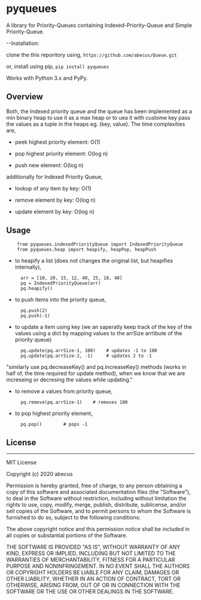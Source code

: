 pyqueues
=================================

A library for Priority-Queues containing Indexed-Priority-Queue and Simple Priority-Queue.

--Installation:

clone the this reporitory using,
`https://github.com/abecus/Queue.git`

or, install using pip,
`pip install pyqueues`

Works with Python 3.x and PyPy.

## Overview
Both, the Indexed priority queue and the queue has been implemented as a min binary heap to use it as a max heap or to uea it with custome key pass the values as a tuple in the heaps eg. (key, value). The time complexities are,

- peek highest priority element: O(1) 

- pop highest priority element: O(log n) 

- push new element: O(log n) 

additionally for Indexed Priority Queue,

- lookup of any item by key: O(1)

- remove element by key: O(log n) 

- update element by key: O(log n) 

## Usage

		from pyqueues.indexedPriorityQueue import IndexedPriorityQueue
		from pyqueues.heap import heapify, heapPop, heapPush

- to heapify a list (does not changes the original list, but heapifies internally),

		arr = [10, 20, 15, 12, 40, 25, 18, 40]
		pq = IndexedPriorityQueue(arr)
		pq.heapify()

- to push items into the priority queue,	

		pq.push(2)
		pq.push(-1)
    	
- to update a item using key (we an saperatly keep track of the key of the values using a dict by mapping values to the arrSize arrtibute of the priority queue)
    	
		pq.update(pq.arrSize-1, 100)    # updates -1 to 100
		pq.update(pq.arrSize-2, -1)     # updates 2 to -1

"similarly use pq.decreaseKey() and pq.increaseKey() methods (works in half of, the time required for update method), when we know that we are increseing or decresing the values while updating."

- to remove a values from priority queue,

		pq.remove(pq.arrSize-1)    # removes 100

- to pop highest priority element,

		pq.pop()        # pops -1

## License
-------
MIT License

Copyright (c) 2020 abecus

Permission is hereby granted, free of charge, to any person obtaining a copy
of this software and associated documentation files (the "Software"), to deal
in the Software without restriction, including without limitation the rights
to use, copy, modify, merge, publish, distribute, sublicense, and/or sell
copies of the Software, and to permit persons to whom the Software is
furnished to do so, subject to the following conditions:

The above copyright notice and this permission notice shall be included in all
copies or substantial portions of the Software.

THE SOFTWARE IS PROVIDED "AS IS", WITHOUT WARRANTY OF ANY KIND, EXPRESS OR
IMPLIED, INCLUDING BUT NOT LIMITED TO THE WARRANTIES OF MERCHANTABILITY,
FITNESS FOR A PARTICULAR PURPOSE AND NONINFRINGEMENT. IN NO EVENT SHALL THE
AUTHORS OR COPYRIGHT HOLDERS BE LIABLE FOR ANY CLAIM, DAMAGES OR OTHER
LIABILITY, WHETHER IN AN ACTION OF CONTRACT, TORT OR OTHERWISE, ARISING FROM,
OUT OF OR IN CONNECTION WITH THE SOFTWARE OR THE USE OR OTHER DEALINGS IN THE
SOFTWARE.

